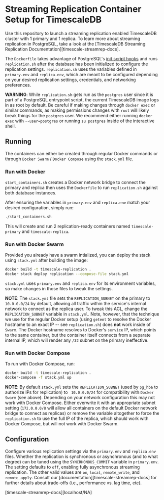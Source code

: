# Streaming Replication Container Setup for TimescaleDB

Use this repository to launch a streaming replication enabled TimescaleDB cluster with 1 primary and 1 replica.
To learn more about streaming replication in PostgreSQL, take a look at the [TimescaleDB Streaming Replication Documentation][timescale-streamrep-docs].

The `Dockerfile` takes advantage of PostgreSQL's [init script hooks](https://docs.docker.com/samples/library/postgres/#how-to-extend-this-image) and runs
`replication.sh` after the database has been initialized to configure the replication settings. `replication.sh` uses the variables defined in
`primary.env` and `replica.env`, which are meant to be configured depending on your desired replication settings, credentials, and networking preferences.

**WARNING**: While `replication.sh` gets run as the `postgres` user since it is part of a PostgreSQL entrypoint script, the current TimescaleDB image
logs in as root by default. Be careful if making changes through `docker exec` or similar commands, as making permissions changes with `root` will likely
break things for the `postgres` user. We recommend either running `docker exec` with `--user=postgres` or running `su postgres` inside of the interactive shell.

## Running

The containers can either be created through regular Docker commands or through `Docker Swarm` / `Docker Compose` using the `stack.yml` file.

### Run with Docker

`start_containers.sh` creates a Docker network bridge to connect the primary and replica then uses the `Dockerfile` to run `replication.sh` against both database
instances.

After ensuring the variables in `primary.env` and `replica.env` match your desired configuration, simply run:

```bash
./start_containers.sh
```

This will create and run 2 replication-ready containers named `timescale-primary` and `timescale-replica`.

### Run with Docker Swarm

Provided you already have a swarm intialized, you can deploy the stack using `stack.yml` after building the image:

```bash
docker build -t timescale-replication .
docker stack deploy replication --compose-file stack.yml
```

`stack.yml` uses `primary.env` and `replica.env` for its environment variables, so make changes in those files to tweak the settings.

**NOTE**: The `stack.yml` file sets the `REPLICATION_SUBNET` on the primary to `10.0.0.0/24` by default, allowing all traffic within the service's
internal network to connect as the replica user. To tweak this ACL, change the `REPLICATION_SUBNET` variable in `stack.yml`. Note, however, that the
technique we use for the regular Docker setup (using `getent` to resolve the Docker hostname to an exact IP -- see `replication.sh`) does **not** work inside of `Swarm`. The Docker
hostname resolves to Docker's `service` IP, which points to the same container, but the container itself connects from a separate internal IP, which will render any `/32` subnet
on the primary ineffective.

### Run with Docker Compose

To run with Docker Compose, run:

```bash
docker build -t timescale-replication .
docker-compose -f stack.yml up
```

**NOTE**: By default `stack.yml` sets the `REPLICATION_SUBNET` (used by `pg_hba` to authorize IPs for replication) to ` 10.0.0.0/24` for compatibility with `Docker Swarm` (see above).
Depending on your network configuration this may not work with Docker Compose. Either overwrite it with an appropriate subnet setting (`172.0.0.0/8` will allow all containers
on the default Docker network bridge to connect as replicas) or remove the variable altogether to force the `replication.sh` to use the full IP of the replica, which should
work with Docker Compose, but will not work with Docker Swarm.


## Configuration

Configure various replication settings via the `primary.env` and `replica.env` files. Whether the replication is synchronous or asynchronous (and to what degree)
can be tuned using the `SYNCRHONOUS_COMMIT` variable in `primary.env`. The setting defaults to `off`, enabling fully asynchronous streaming replication. The other valid
values are `on`, `local`, `remote_write`, and `remote_apply`. Consult our [documentation][timescale-streamrep-docs] for further details about trade-offs (i.e., performance vs. lag time, etc).

[timescale-streamrep-docs][localhost/NA]
